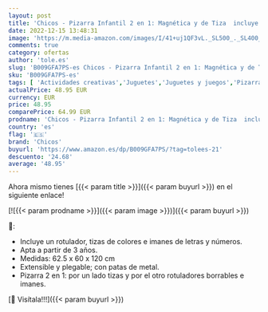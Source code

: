 ```yaml
---
layout: post
title: 'Chicos - Pizarra Infantil 2 en 1: Magnética y de Tiza  incluye un Rotulador  Tizas de Colores e Imanes de Letras y Números | Medidas: 62.5 x 60 x 120 cm | A partir de 3 Años | 49 accesorios  52112 '
date: 2022-12-15 13:48:31
image: 'https://m.media-amazon.com/images/I/41+uj1QF3vL._SL500_._SL400_.jpg'
comments: true
category: ofertas
author: 'tole.es'
slug: 'B009GFA7PS-es Chicos - Pizarra Infantil 2 en 1: Magnética y de Tiza...'
sku: 'B009GFA7PS-es'
tags: [ 'Actividades creativas','Juguetes','Juguetes y juegos','Pizarras de dibujo magnética','Pizarras para niños','chicos','rotulador','🇪🇸', ]
actualPrice: 48.95 EUR
currency: EUR
price: 48.95
comparePrice: 64.99 EUR
prodname: 'Chicos - Pizarra Infantil 2 en 1: Magnética y de Tiza  incluye un Rotulador  Tizas de Colores e Imanes de Letras y Números | Medidas: 62.5 x 60 x 120 cm | A partir de 3 Años | 49 accesorios  52112 '
country: 'es'
flag: '🇪🇸'
brand: 'Chicos'
buyurl: 'https://www.amazon.es/dp/B009GFA7PS/?tag=tolees-21'
descuento: '24.68'
average: '48.95'
---
```


Ahora mismo tienes [{{< param title >}}]({{< param buyurl >}}) en el siguiente enlace!

[![{{< param prodname >}}]({{< param image >}})]({{< param buyurl >}})

🔎:

- Incluye un rotulador, tizas de colores e imanes de letras y números.
- Apta a partir de 3 años.
- Medidas: 62.5 x 60 x 120 cm
- Extensible y plegable; con patas de metal.
- Pizarra 2 en 1: por un lado tizas y por el otro rotuladores borrables e imanes.

[🛒 Visítala!!!]({{< param buyurl >}})
